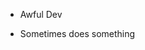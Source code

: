 - Awful Dev

- Sometimes does something

<!---
PracticalJoke/PracticalJoke is a ✨ special ✨ repository because its `README.md` (this file) appears on your GitHub profile.
You can click the Preview link to take a look at your changes.
--->
